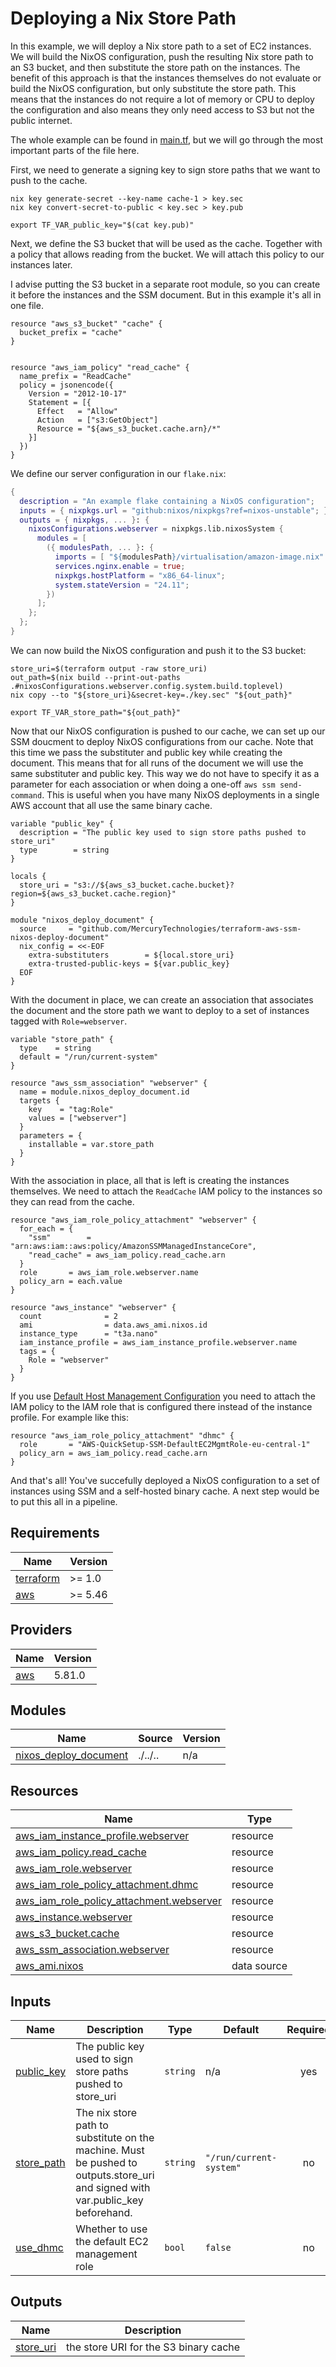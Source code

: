 # Deploying a Nix Store Path

In this example, we will deploy a Nix store path to a set of EC2 instances.  We
will build the NixOS configuration, push the resulting Nix store path to an S3
bucket, and then substitute the store path on the instances. The benefit of this
approach is that the instances themselves do not evaluate or build the NixOS
configuration, but only substitute the store path. This means that the instances
do not require a lot of memory or CPU to deploy the configuration and also means
they only need access to S3 but not the public internet.

The whole example can be found in [main.tf](./main.tf), but we will go through the most
important parts of the file here.

First, we need to generate a signing key to sign store paths that we want to push to the cache.

```shell
nix key generate-secret --key-name cache-1 > key.sec
nix key convert-secret-to-public < key.sec > key.pub

export TF_VAR_public_key="$(cat key.pub)"
```

Next, we define the S3 bucket that will be used as the cache. Together with a policy that allows reading from the bucket. We
will attach this policy to our instances later.

I advise putting the S3 bucket in a separate root module, so you can create it before
the instances and the SSM document. But in this example it's all in one file.

```hcl
resource "aws_s3_bucket" "cache" {
  bucket_prefix = "cache"
}


resource "aws_iam_policy" "read_cache" {
  name_prefix = "ReadCache"
  policy = jsonencode({
    Version = "2012-10-17"
    Statement = [{
      Effect   = "Allow"
      Action   = ["s3:GetObject"]
      Resource = "${aws_s3_bucket.cache.arn}/*"
    }]
  })
}
```

We define our server configuration in our `flake.nix`:

```nix
{
  description = "An example flake containing a NixOS configuration";
  inputs = { nixpkgs.url = "github:nixos/nixpkgs?ref=nixos-unstable"; };
  outputs = { nixpkgs, ... }: {
    nixosConfigurations.webserver = nixpkgs.lib.nixosSystem {
      modules = [
        ({ modulesPath, ... }: {
          imports = [ "${modulesPath}/virtualisation/amazon-image.nix" ];
          services.nginx.enable = true;
          nixpkgs.hostPlatform = "x86_64-linux";
          system.stateVersion = "24.11";
        })
      ];
    };
  };
}
```

We can now build the NixOS configuration and push it to the S3 bucket:
```shell
store_uri=$(terraform output -raw store_uri)
out_path=$(nix build --print-out-paths .#nixosConfigurations.webserver.config.system.build.toplevel)
nix copy --to "${store_uri}&secret-key=./key.sec" "${out_path}"

export TF_VAR_store_path="${out_path}"
```

Now that our NixOS configuration is pushed to our cache, we can set up our SSM
doucment to deploy NixOS configurations from our cache.  Note that this time we
pass the substituter and public key while creating the document. This means that
for all runs of the document we will use the same substituter and public key.
This way we do not have to specify it as a parameter for each association or
when doing a one-off `aws ssm send-command`. This is useful when you have many
NixOS deployments in a single AWS account that all use the same binary cache.

```hcl
variable "public_key" {
  description = "The public key used to sign store paths pushed to store_uri"
  type        = string
}

locals {
  store_uri = "s3://${aws_s3_bucket.cache.bucket}?region=${aws_s3_bucket.cache.region}"
}

module "nixos_deploy_document" {
  source     = "github.com/MercuryTechnologies/terraform-aws-ssm-nixos-deploy-document"
  nix_config = <<-EOF
    extra-substituters        = ${local.store_uri}
    extra-trusted-public-keys = ${var.public_key}
  EOF
}
```


With the document in place, we can create an association that associates the document and
the store path we want to deploy to a set of instances tagged with `Role=webserver`.
```hcl
variable "store_path" {
  type    = string
  default = "/run/current-system"
}

resource "aws_ssm_association" "webserver" {
  name = module.nixos_deploy_document.id
  targets {
    key    = "tag:Role"
    values = ["webserver"]
  }
  parameters = {
    installable = var.store_path
  }
}
```

With the association in place, all that is left is creating the instances
themselves. We need to attach the `ReadCache` IAM policy to the instances so
they can read from the cache.
```hcl
resource "aws_iam_role_policy_attachment" "webserver" {
  for_each = {
    "ssm"        = "arn:aws:iam::aws:policy/AmazonSSMManagedInstanceCore",
    "read_cache" = aws_iam_policy.read_cache.arn
  }
  role       = aws_iam_role.webserver.name
  policy_arn = each.value
}

resource "aws_instance" "webserver" {
  count              = 2
  ami                = data.aws_ami.nixos.id
  instance_type      = "t3a.nano"
  iam_instance_profile = aws_iam_instance_profile.webserver.name
  tags = {
    Role = "webserver"
  }
}
```

If you use [Default Host Management Configuration](https://docs.aws.amazon.com/systems-manager/latest/userguide/fleet-manager-default-host-management-configuration.html) you need to attach the IAM policy to the IAM role that is configured there instead of the instance profile. For example like this:

```hcl
resource "aws_iam_role_policy_attachment" "dhmc" {
  role       = "AWS-QuickSetup-SSM-DefaultEC2MgmtRole-eu-central-1"
  policy_arn = aws_iam_policy.read_cache.arn
}
```

And that's all! You've succefully deployed a NixOS configuration to a set of instances
using SSM and a self-hosted binary cache. A next step would be to put this all in a pipeline.


<!-- BEGIN_TF_DOCS -->
## Requirements

| Name | Version |
|------|---------|
| <a name="requirement_terraform"></a> [terraform](#requirement\_terraform) | >= 1.0 |
| <a name="requirement_aws"></a> [aws](#requirement\_aws) | >= 5.46 |

## Providers

| Name | Version |
|------|---------|
| <a name="provider_aws"></a> [aws](#provider\_aws) | 5.81.0 |

## Modules

| Name | Source | Version |
|------|--------|---------|
| <a name="module_nixos_deploy_document"></a> [nixos\_deploy\_document](#module\_nixos\_deploy\_document) | ./../.. | n/a |

## Resources

| Name | Type |
|------|------|
| [aws_iam_instance_profile.webserver](https://registry.terraform.io/providers/hashicorp/aws/latest/docs/resources/iam_instance_profile) | resource |
| [aws_iam_policy.read_cache](https://registry.terraform.io/providers/hashicorp/aws/latest/docs/resources/iam_policy) | resource |
| [aws_iam_role.webserver](https://registry.terraform.io/providers/hashicorp/aws/latest/docs/resources/iam_role) | resource |
| [aws_iam_role_policy_attachment.dhmc](https://registry.terraform.io/providers/hashicorp/aws/latest/docs/resources/iam_role_policy_attachment) | resource |
| [aws_iam_role_policy_attachment.webserver](https://registry.terraform.io/providers/hashicorp/aws/latest/docs/resources/iam_role_policy_attachment) | resource |
| [aws_instance.webserver](https://registry.terraform.io/providers/hashicorp/aws/latest/docs/resources/instance) | resource |
| [aws_s3_bucket.cache](https://registry.terraform.io/providers/hashicorp/aws/latest/docs/resources/s3_bucket) | resource |
| [aws_ssm_association.webserver](https://registry.terraform.io/providers/hashicorp/aws/latest/docs/resources/ssm_association) | resource |
| [aws_ami.nixos](https://registry.terraform.io/providers/hashicorp/aws/latest/docs/data-sources/ami) | data source |

## Inputs

| Name | Description | Type | Default | Required |
|------|-------------|------|---------|:--------:|
| <a name="input_public_key"></a> [public\_key](#input\_public\_key) | The public key used to sign store paths pushed to store\_uri | `string` | n/a | yes |
| <a name="input_store_path"></a> [store\_path](#input\_store\_path) | The nix store path to substitute on the machine. Must be pushed to outputs.store\_uri and signed with var.public\_key beforehand. | `string` | `"/run/current-system"` | no |
| <a name="input_use_dhmc"></a> [use\_dhmc](#input\_use\_dhmc) | Whether to use the default EC2 management role | `bool` | `false` | no |

## Outputs

| Name | Description |
|------|-------------|
| <a name="output_store_uri"></a> [store\_uri](#output\_store\_uri) | the store URI for the S3 binary cache |
<!-- END_TF_DOCS -->